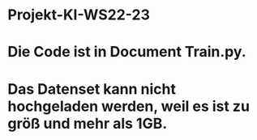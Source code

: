 # Projekt-KI-WS22-23


# Die Code ist in Document Train.py.
# Das Datenset kann nicht hochgeladen werden, weil es ist zu größ und mehr als 1GB.

